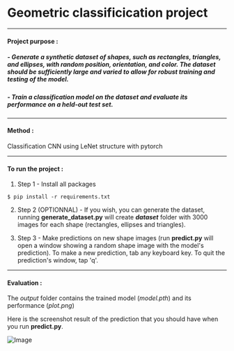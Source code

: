 # Geometric classificication project
--- 
####  Project purpose :

#####  - Generate a synthetic dataset of shapes, such as rectangles, triangles, and ellipses, with random position, orientation, and color. The dataset should be sufficiently large and varied to allow for robust training and testing of the model.

##### - Train a classification model on the dataset and evaluate its performance on a held-out test set.

---
#### **Method** : 

Classification CNN using LeNet structure with pytorch

---
#### **To run the project** : 

1. Step 1 - Install all packages
```
$ pip install -r requirements.txt
```
2. Step 2 (OPTIONNAL) - If you wish, you can generate the dataset, running **generate_dataset.py** will create **_dataset_** folder with 3000 images for each shape (rectangles, ellipses and triangles).

3. Step 3 - Make predictions on new shape images (run **predict.py** will open a window showing a random shape image with the model's prediction). To make a new prediction, tab any keyboard key. To quit the prediction's window, tap 'q'. 

---
#### **Evaluation** : 

The _output_ folder contains the trained model (_model.pth_) and its performance (_plot.png_)


Here is the screenshot result of the prediction that you should have when you run **predict.py**. 


![Image](/output/Geometric_predict.png)



